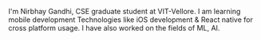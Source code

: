 I'm Nirbhay Gandhi, CSE graduate student at VIT-Vellore. 
I am learning mobile development Technologies like iOS development & React native for cross platform usage.
I have also worked on the fields of ML, AI.

<!---
Nirbhay-Gandhi/Nirbhay-Gandhi is a ✨ special ✨ repository because its `README.md` (this file) appears on your GitHub profile.
You can click the Preview link to take a look at your changes.
--->
